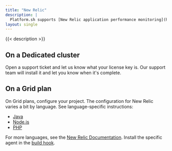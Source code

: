 ```yaml
---
title: "New Relic"
description: |
  Platform.sh supports [New Relic application performance monitoring](https://newrelic.com/products/application-monitoring).
layout: single
---
```


{{< description >}}

## On a Dedicated cluster

Open a support ticket and let us know what your license key is.
Our support team will install it and let you know when it's complete.

## On a Grid plan

On Grid plans, configure your project.
The configuration for New Relic varies a bit by language.
See language-specific instructions:

- [Java](/integrations/observability/new-relic/java.md)
- [Node.js](/integrations/observability/new-relic/nodejs.md)
- [PHP](/integrations/observability/new-relic/php.md)

For more languages, see the [New Relic Documentation](https://docs.newrelic.com/docs/agents/).
Install the specific agent in the [build hook](/configuration/app/build.md#hooks).

